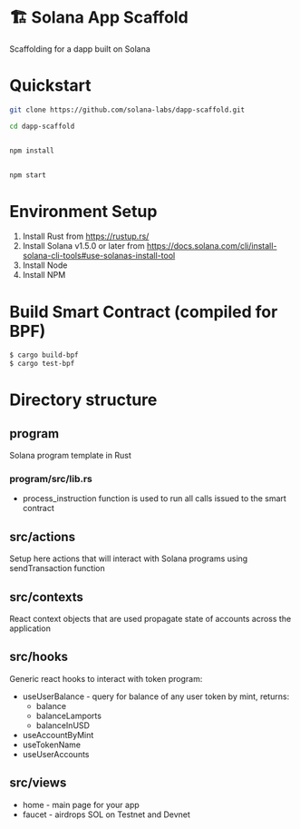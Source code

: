 # 🏗 Solana App Scaffold
Scaffolding for a dapp built on Solana

# Quickstart

```bash
git clone https://github.com/solana-labs/dapp-scaffold.git

cd dapp-scaffold
```

```bash

npm install

```

```bash

npm start

```

# Environment Setup
1. Install Rust from https://rustup.rs/
2. Install Solana v1.5.0 or later from https://docs.solana.com/cli/install-solana-cli-tools#use-solanas-install-tool
3. Install Node
4. Install NPM

# Build Smart Contract (compiled for BPF)

```bash
$ cargo build-bpf
$ cargo test-bpf
```
# Directory structure

## program

Solana program template in Rust

### program/src/lib.rs
* process_instruction function is used to run all calls issued to the smart contract

## src/actions

Setup here actions that will interact with Solana programs using sendTransaction function

## src/contexts

React context objects that are used propagate state of accounts across the application

## src/hooks

Generic react hooks to interact with token program:
* useUserBalance - query for balance of any user token by mint, returns:
    - balance
    - balanceLamports
    - balanceInUSD
* useAccountByMint
* useTokenName
* useUserAccounts

## src/views

* home - main page for your app
* faucet - airdrops SOL on Testnet and Devnet
